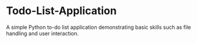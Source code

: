 # Todo-List-Application
A simple Python to-do list application demonstrating basic skills such as file handling and user interaction.
